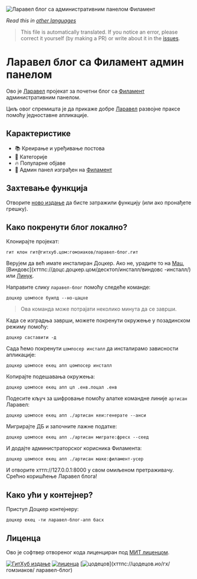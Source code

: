 ![Ларавел блог са административним панелом Филамент](./доцс/социал-превиев-ен.пнг)

_Read this in [other languages](./Translations.md)_

>This file is automatically translated. If you notice an error, please correct it yourself (by making a PR) or write about it in the [issues](https://github.com/gomzyakov/laravel-blog/issues).

# Ларавел блог са Филамент админ панелом

Ово је [Ларавел](хттпс://ларавел.цом) пројекат за почетни блог са [Филамент](хттпс://филаментпхп.цом) административним панелом.

Циљ овог спремишта је да прикаже добре [Ларавел](хттпс://ларавел.цом) развојне праксе помоћу једноставне апликације.

## Карактеристике

- 📚 Креирање и уређивање постова
- 🥑 Категорије
- 🔥 Популарне објаве
- 🎉 Админ панел изграђен на [Филамент](хттпс://филаментпхп.цом)

## Захтевање функција

Отворите [ново издање](хттпс://гитхуб.цом/гомзиаков/ларавел-блог/иссуес/нев) да бисте затражили функцију (или ако пронађете грешку).

## Како покренути блог локално?

Клонирајте пројекат:

```басх
гит клон гит@гитхуб.цом:гомзиаков/ларавел-блог.гит
```

Верујем да већ имате инсталиран Доцкер. Ако не, урадите то на [Мац](хттпс://доцс.доцкер.цом/десктоп/инсталл/мац-инсталл/), [Виндовс](хттпс://доцс.доцкер.цом/десктоп/инсталл/виндовс -инсталл/) или [Линук](хттпс://доцс.доцкер.цом/десктоп/инсталл/линук-инсталл/).

Направите слику `ларавел-блог` помоћу следеће команде:

```басх
доцкер цомпосе буилд --но-цацхе
```

>Ова команда може потрајати неколико минута да се заврши.

Када се изградња заврши, можете покренути окружење у позадинском режиму помоћу:

```басх
доцкер саставити -д
```

Сада ћемо покренути `цомпосер инсталл` да инсталирамо зависности апликације:

```басх
доцкер цомпосе екец апп цомпосер инсталл
```

Копирајте подешавања окружења:

```басх
доцкер цомпосе екец апп цп .енв.лоцал .енв
```

Подесите кључ за шифровање помоћу алатке командне линије `артисан` Ларавел:

```басх
доцкер цомпосе екец апп ./артисан кеи:генерате --анси
```

Мигрирајте ДБ и започните лажне податке:

```басх
доцкер цомпосе екец апп ./артисан миграте:фресх --сеед
```

И додајте администраторског корисника Филамента:

```басх
доцкер цомпосе екец апп ./артисан маке:филамент-усер
```

И отворите хттп://127.0.0.1:8000 у свом омиљеном претраживачу. Срећно коришћење Ларавел блога!

## Како ући у контејнер?

Приступ Доцкер контејнеру:

```басх
доцкер екец -ти ларавел-блог-апп басх
```

## Лиценца

Ово је софтвер отвореног кода лиценциран под [МИТ лиценцом](хттпс://гитхуб.цом/гомзиаков/пхп-цоде-стиле/блоб/маин/ЛИЦЕНСЕ).


[![ГитХуб издање](хттпс://имг.схиелдс.ио/гитхуб/релеасе/гомзиаков/ларавел-блог.свг)](хттпс://гитхуб.цом/гомзиаков/ларавел-блог/релеасес/латест)
[![лиценца](хттпс://имг.схиелдс.ио/бадге/Лиценсе-МИТ-греен.свг)](хттпс://гитхуб.цом/гомзиаков/ларавел-блог/блоб/девелопмент/ЛИЦЕНСЕ)
[![цодецов](хттпс://цодецов.ио/гх/гомзиаков/ларавел-блог/бранцх/маин/грапх/бадге.свг?токен=4ЦИТВМВУИВ)](хттпс://цодецов.ио/гх/гомзиаков/ ларавел-блог)
